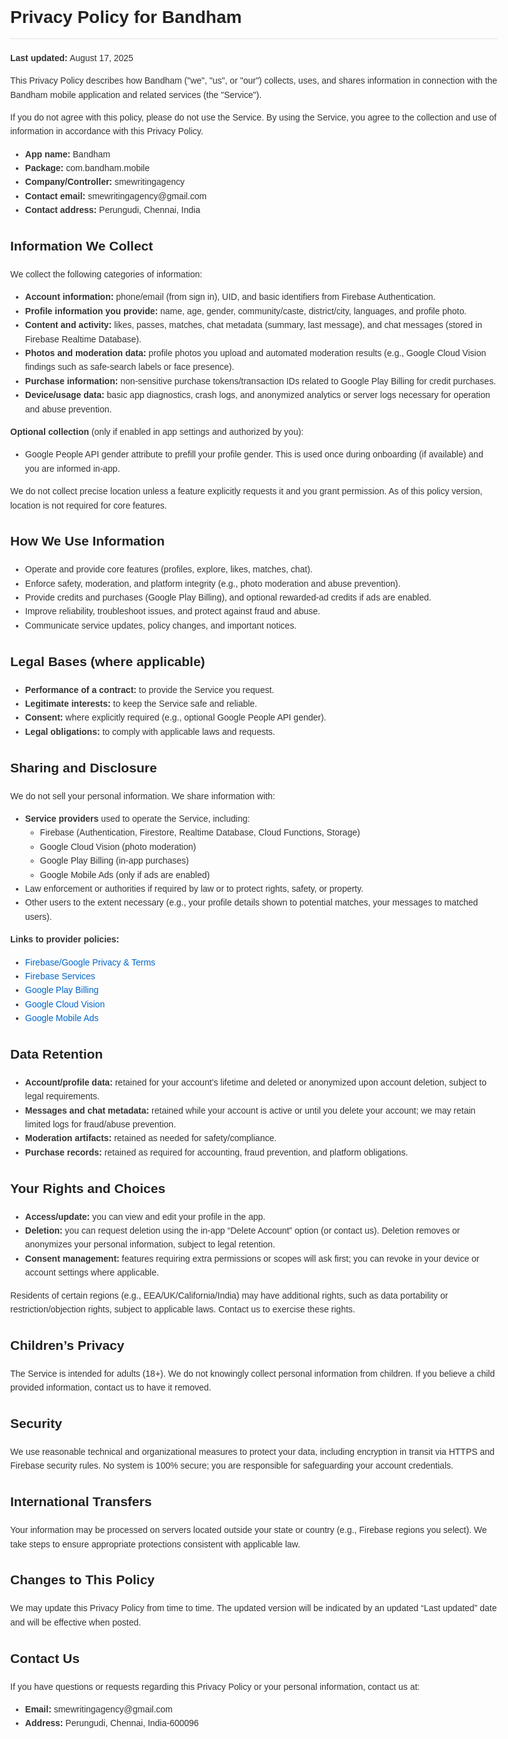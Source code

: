 <!DOCTYPE html>
<html lang="en">
<head>
  <meta charset="UTF-8">
  <meta name="viewport" content="width=device-width, initial-scale=1">
  <title>Privacy Policy - Bandham</title>
  <style>
    body {
      font-family: Arial, sans-serif;
      line-height: 1.6;
      margin: 40px;
      max-width: 900px;
      color: #333;
    }
    h1, h2, h3 {
      color: #222;
    }
    h1 {
      border-bottom: 2px solid #eee;
      padding-bottom: 10px;
    }
    a {
      color: #0066cc;
      text-decoration: none;
    }
    a:hover {
      text-decoration: underline;
    }
    code {
      background: #f4f4f4;
      padding: 2px 4px;
      border-radius: 4px;
    }
    blockquote {
      background: #f9f9f9;
      border-left: 4px solid #ccc;
      margin: 1em 0;
      padding: 0.5em 1em;
      color: #555;
    }
  </style>
</head>
<body>

<h1>Privacy Policy for Bandham</h1>
<p><strong>Last updated:</strong> August 17, 2025</p>

<p>This Privacy Policy describes how Bandham ("we", "us", or "our") collects, uses, and shares information in connection with the Bandham mobile application and related services (the "Service").</p>

<p>If you do not agree with this policy, please do not use the Service. By using the Service, you agree to the collection and use of information in accordance with this Privacy Policy.</p>



<ul>
  <li><strong>App name:</strong> Bandham</li>
  <li><strong>Package:</strong> com.bandham.mobile</li>
  <li><strong>Company/Controller:</strong> smewritingagency</li>
  <li><strong>Contact email:</strong> smewritingagency@gmail.com</li>
  <li><strong>Contact address:</strong> Perungudi, Chennai, India</li>
</ul>

<h2>Information We Collect</h2>
<p>We collect the following categories of information:</p>
<ul>
  <li><strong>Account information:</strong> phone/email (from sign in), UID, and basic identifiers from Firebase Authentication.</li>
  <li><strong>Profile information you provide:</strong> name, age, gender, community/caste, district/city, languages, and profile photo.</li>
  <li><strong>Content and activity:</strong> likes, passes, matches, chat metadata (summary, last message), and chat messages (stored in Firebase Realtime Database).</li>
  <li><strong>Photos and moderation data:</strong> profile photos you upload and automated moderation results (e.g., Google Cloud Vision findings such as safe-search labels or face presence).</li>
  <li><strong>Purchase information:</strong> non-sensitive purchase tokens/transaction IDs related to Google Play Billing for credit purchases.</li>
  <li><strong>Device/usage data:</strong> basic app diagnostics, crash logs, and anonymized analytics or server logs necessary for operation and abuse prevention.</li>
</ul>

<p><strong>Optional collection</strong> (only if enabled in app settings and authorized by you):</p>
<ul>
  <li>Google People API gender attribute to prefill your profile gender. This is used once during onboarding (if available) and you are informed in-app.</li>
</ul>

<p>We do not collect precise location unless a feature explicitly requests it and you grant permission. As of this policy version, location is not required for core features.</p>

<h2>How We Use Information</h2>
<ul>
  <li>Operate and provide core features (profiles, explore, likes, matches, chat).</li>
  <li>Enforce safety, moderation, and platform integrity (e.g., photo moderation and abuse prevention).</li>
  <li>Provide credits and purchases (Google Play Billing), and optional rewarded-ad credits if ads are enabled.</li>
  <li>Improve reliability, troubleshoot issues, and protect against fraud and abuse.</li>
  <li>Communicate service updates, policy changes, and important notices.</li>
</ul>

<h2>Legal Bases (where applicable)</h2>
<ul>
  <li><strong>Performance of a contract:</strong> to provide the Service you request.</li>
  <li><strong>Legitimate interests:</strong> to keep the Service safe and reliable.</li>
  <li><strong>Consent:</strong> where explicitly required (e.g., optional Google People API gender).</li>
  <li><strong>Legal obligations:</strong> to comply with applicable laws and requests.</li>
</ul>

<h2>Sharing and Disclosure</h2>
<p>We do not sell your personal information. We share information with:</p>
<ul>
  <li><strong>Service providers</strong> used to operate the Service, including:
    <ul>
      <li>Firebase (Authentication, Firestore, Realtime Database, Cloud Functions, Storage)</li>
      <li>Google Cloud Vision (photo moderation)</li>
      <li>Google Play Billing (in-app purchases)</li>
      <li>Google Mobile Ads (only if ads are enabled)</li>
    </ul>
  </li>
  <li>Law enforcement or authorities if required by law or to protect rights, safety, or property.</li>
  <li>Other users to the extent necessary (e.g., your profile details shown to potential matches, your messages to matched users).</li>
</ul>

<p><strong>Links to provider policies:</strong></p>
<ul>
  <li><a href="https://policies.google.com/" target="_blank">Firebase/Google Privacy & Terms</a></li>
  <li><a href="https://firebase.google.com/support/privacy" target="_blank">Firebase Services</a></li>
  <li><a href="https://support.google.com/googleplay/android-developer/answer/9858738" target="_blank">Google Play Billing</a></li>
  <li><a href="https://cloud.google.com/vision/docs/data-usage" target="_blank">Google Cloud Vision</a></li>
  <li><a href="https://policies.google.com/technologies/ads" target="_blank">Google Mobile Ads</a></li>
</ul>

<h2>Data Retention</h2>
<ul>
  <li><strong>Account/profile data:</strong> retained for your account’s lifetime and deleted or anonymized upon account deletion, subject to legal requirements.</li>
  <li><strong>Messages and chat metadata:</strong> retained while your account is active or until you delete your account; we may retain limited logs for fraud/abuse prevention.</li>
  <li><strong>Moderation artifacts:</strong> retained as needed for safety/compliance.</li>
  <li><strong>Purchase records:</strong> retained as required for accounting, fraud prevention, and platform obligations.</li>
</ul>

<h2>Your Rights and Choices</h2>
<ul>
  <li><strong>Access/update:</strong> you can view and edit your profile in the app.</li>
  <li><strong>Deletion:</strong> you can request deletion using the in-app “Delete Account” option (or contact us). Deletion removes or anonymizes your personal information, subject to legal retention.</li>
  <li><strong>Consent management:</strong> features requiring extra permissions or scopes will ask first; you can revoke in your device or account settings where applicable.</li>
</ul>

<p>Residents of certain regions (e.g., EEA/UK/California/India) may have additional rights, such as data portability or restriction/objection rights, subject to applicable laws. Contact us to exercise these rights.</p>

<h2>Children’s Privacy</h2>
<p>The Service is intended for adults (18+). We do not knowingly collect personal information from children. If you believe a child provided information, contact us to have it removed.</p>

<h2>Security</h2>
<p>We use reasonable technical and organizational measures to protect your data, including encryption in transit via HTTPS and Firebase security rules. No system is 100% secure; you are responsible for safeguarding your account credentials.</p>

<h2>International Transfers</h2>
<p>Your information may be processed on servers located outside your state or country (e.g., Firebase regions you select). We take steps to ensure appropriate protections consistent with applicable law.</p>

<h2>Changes to This Policy</h2>
<p>We may update this Privacy Policy from time to time. The updated version will be indicated by an updated “Last updated” date and will be effective when posted.</p>

<h2>Contact Us</h2>
<p>If you have questions or requests regarding this Privacy Policy or your personal information, contact us at:</p>
<ul>
  <li><strong>Email:</strong> smewritingagency@gmail.com</li>
  <li><strong>Address:</strong> Perungudi, Chennai, India-600096</li>
</ul>


</body>
</html>
